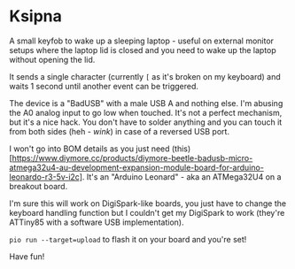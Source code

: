 # Ksipna

A small keyfob to wake up a sleeping laptop - useful on external monitor setups
where the laptop lid is closed and you need to wake up the laptop without
opening the lid.

It sends a single character (currently `[` as it's broken on my keyboard) and
waits 1 second until another event can be triggered.

The device is a "BadUSB" with a male USB A and nothing else. I'm abusing the
A0 analog input to go low when touched. It's not a perfect mechanism, but
it's a nice hack. You don't have to solder anything and you can touch it
from both sides (heh - *wink*) in case of a reversed USB port.

I won't go into BOM details as you just need (this)[https://www.diymore.cc/products/diymore-beetle-badusb-micro-atmega32u4-au-development-expansion-module-board-for-arduino-leonardo-r3-5v-i2c].
It's an "Arduino Leonard" - aka an ATMega32U4 on a breakout board.

I'm sure this will work on DigiSpark-like boards, you just have to change the
keyboard handling function but I couldn't get my DigiSpark to work (they're
ATTiny85 with a software USB implementation).

`pio run --target=upload` to flash it on your board and you're set!

Have fun!
